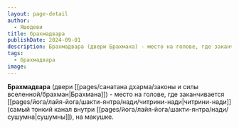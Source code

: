 ```yaml
---
layout: page-detail
author:
  - Яшодеви
title: брахмадвара
publishDate: 2024-09-01
description: Брахмадвара (двери Брахмана) - место на голове, где заканчивается читрини-нади (самый тонкий канал внутри сушумны), на макушке.
tags:
  - брахмадвара
image:
---
```

**Брахмадвара** (двери [[pages/санатана дхарма/законы и силы вселенной/брахман|Брахмана]]) - место на голове, где заканчивается [[pages/йога/лайя-йога/шакти-янтра/нади/читрини-нади|читрини-нади]] (самый тонкий канал внутри [[pages/йога/лайя-йога/шакти-янтра/нади/сушумна|сушумны]]), на макушке.

